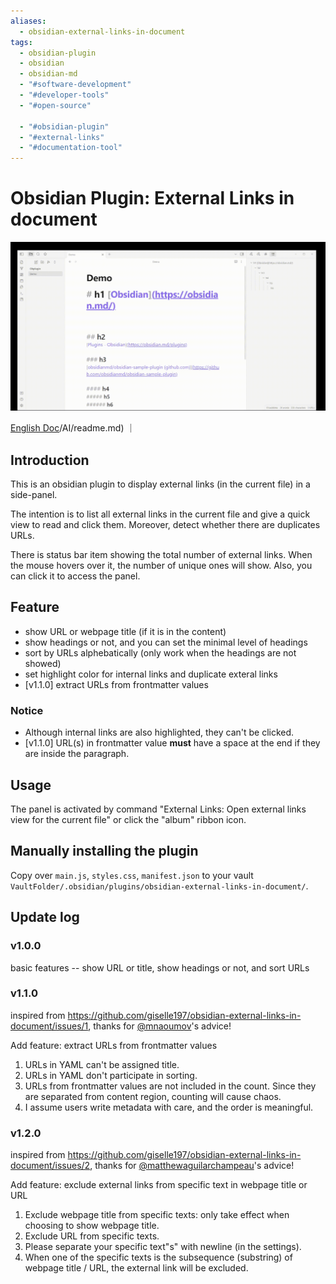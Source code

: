 ```yaml
---
aliases:
  - obsidian-external-links-in-document
tags:
  - obsidian-plugin
  - obsidian
  - obsidian-md
  - "#software-development"
  - "#developer-tools"
  - "#open-source"

  - "#obsidian-plugin"
  - "#external-links"
  - "#documentation-tool"
---
```

# Obsidian Plugin: External Links in document
![demo](https://github.com/giselle197/obsidian-external-links-in-document/blob/master/media/demo.gif)

[English Doc](AI/readme.md)/AI/readme.md) ｜ [](README-ZH.md)

## Introduction
This is an obsidian plugin to display external links (in the current file) in a side-panel.

The intention is to list all external links in the current file and give a quick view to read and click them. Moreover, detect whether there are duplicates URLs.

There is status bar item showing the total number of external links. When the mouse hovers over it, the number of unique ones will show. Also, you can click it to access the panel.

## Feature
- show URL or webpage title (if it is in the content)
- show headings or not, and you can set the minimal level of headings
- sort by URLs alphebatically (only work when the headings are not showed)
- set highlight color for internal links and duplicate exteral links
- [v1.1.0] extract URLs from frontmatter values

### Notice
- Although internal links are also highlighted, they can't be clicked.
- [v1.1.0] URL(s) in frontmatter value **must** have a space at the end if they are inside the paragraph.

## Usage
The panel is activated by command "External Links: Open external links view for the current file" or click the "album" ribbon icon.

## Manually installing the plugin
Copy over `main.js`, `styles.css`, `manifest.json` to your vault `VaultFolder/.obsidian/plugins/obsidian-external-links-in-document/`.

## Update log

### v1.0.0
basic features -- show URL or title, show headings or not, and sort URLs

### v1.1.0
inspired from https://github.com/giselle197/obsidian-external-links-in-document/issues/1, thanks for [@mnaoumov](https://github.com/mnaoumov)'s advice! 

Add feature: extract URLs from frontmatter values

1. URLs in YAML can't be assigned title.
2. URLs in YAML don't participate in sorting.
3. URLs from frontmatter values are not included in the count. Since they are separated from content region, counting will cause chaos.
4. I assume users write metadata with care, and the order is meaningful.

### v1.2.0
inspired from https://github.com/giselle197/obsidian-external-links-in-document/issues/2, thanks for [@matthewaguilarchampeau](https://github.com/matthewaguilarchampeau)'s advice! 

Add feature: exclude external links from specific text in webpage title or URL

1. Exclude webpage title from specific texts: only take effect when choosing to show webpage title.
2. Exclude URL from specific texts.
3. Please separate your specific text"s" with newline (in the settings).
4. When one of the specific texts is the subsequence (substring) of webpage title / URL, the external link will be excluded.